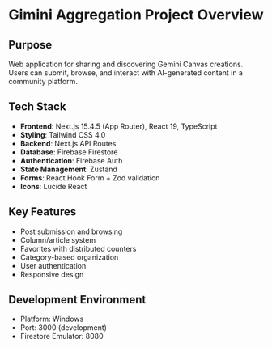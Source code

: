 # Gimini Aggregation Project Overview

## Purpose
Web application for sharing and discovering Gemini Canvas creations. Users can submit, browse, and interact with AI-generated content in a community platform.

## Tech Stack
- **Frontend**: Next.js 15.4.5 (App Router), React 19, TypeScript
- **Styling**: Tailwind CSS 4.0
- **Backend**: Next.js API Routes
- **Database**: Firebase Firestore
- **Authentication**: Firebase Auth
- **State Management**: Zustand
- **Forms**: React Hook Form + Zod validation
- **Icons**: Lucide React

## Key Features
- Post submission and browsing
- Column/article system
- Favorites with distributed counters
- Category-based organization
- User authentication
- Responsive design

## Development Environment
- Platform: Windows
- Port: 3000 (development)
- Firestore Emulator: 8080